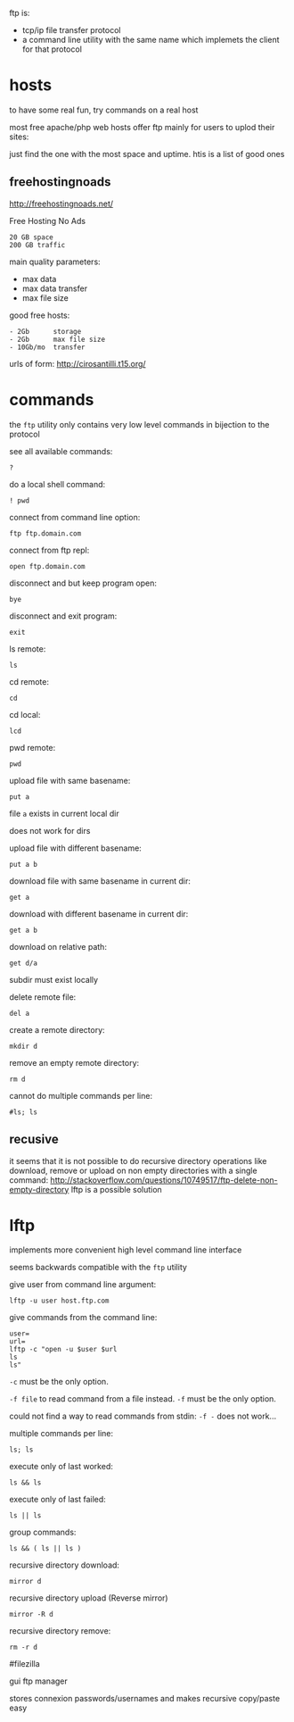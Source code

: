 ftp is:

- tcp/ip file transfer protocol
- a command line utility with the same name which implemets the client for that protocol

# hosts

to have some real fun, try commands on a real host

most free apache/php web hosts offer ftp mainly for users to uplod their sites:

just find the one with the most space and uptime. htis is a list of good ones

## freehostingnoads

<http://freehostingnoads.net/>

Free Hosting No Ads

    20 GB space
    200 GB traffic

main quality parameters:

- max data
- max data transfer
- max file size

good free hosts:

    - 2Gb      storage
    - 2Gb      max file size
    - 10Gb/mo  transfer

urls of form: <http://cirosantilli.t15.org/>

# commands

the `ftp` utility only contains very low level commands in bijection
to the protocol

see all available commands:

    ?

do a local shell command:

    ! pwd

connect from command line option:

    ftp ftp.domain.com

connect from ftp repl:

    open ftp.domain.com

disconnect and but keep program open:

    bye

disconnect and exit program:

    exit

ls remote:

    ls

cd remote:

    cd

cd local:

    lcd

pwd remote:

    pwd

upload file with same basename:

    put a

file `a` exists in current local dir

does not work for dirs

upload file with different basename:

    put a b

download file with same basename in current dir:

    get a

download with different basename in current dir:

    get a b

download on relative path:

    get d/a

subdir must exist locally

delete remote file:

    del a

create a remote directory:

    mkdir d

remove an empty remote directory:

    rm d

cannot do multiple commands per line:

    #ls; ls

## recusive

it seems that it is not possible to do recursive directory operations
like download, remove or upload on non empty directories with a single command:
http://stackoverflow.com/questions/10749517/ftp-delete-non-empty-directory
lftp is a possible solution

# lftp

implements more convenient high level command line interface

seems backwards compatible with the `ftp` utility

give user from command line argument:

    lftp -u user host.ftp.com

give commands from the command line:

    user=
    url=
    lftp -c "open -u $user $url
    ls
    ls"

`-c` must be the only option.

`-f file` to read command from a file instead.
`-f` must be the only option.

could not find a way to read commands from stdin: `-f -` does not work...

multiple commands per line:

    ls; ls

execute only of last worked:

    ls && ls

execute only of last failed:

    ls || ls

group commands:

    ls && ( ls || ls )

recursive directory download:

    mirror d

recursive directory upload (Reverse mirror)

    mirror -R d

recursive directory remove:

    rm -r d

#filezilla

gui ftp manager

stores connexion passwords/usernames
and makes recursive copy/paste easy
